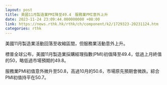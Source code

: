 ```yaml
---
layout: post
title: 美國11月製造業PMI降至49.4　服務業PMI意外上升
date: 2023-11-24 23:09:44.000000000 +08:00
link: https://news.rthk.hk/rthk/ch/component/k2/1729323-20231124.htm
categories: rthk
---
```


美國11月製造業活動回落至收縮區間，但服務業活動意外上升。

標普全球公布，美國11月製造業採購經理指數(PMI)初值降至49.4，低過上月終值的50，略低過市場預期的49.8。

服務業PMI初值意外微升至50.8，高過10月的50.6，市場原先預期會微跌。綜合PMI初值持平在50.7。
